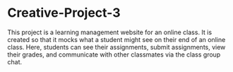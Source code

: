 # Creative-Project-3

This project is a learning management website for an online class. It is created so that it mocks what a student might see on their end of an online class. Here, students can see their assignments, submit assignments, view their grades, and communicate with other classmates via the class group chat.
